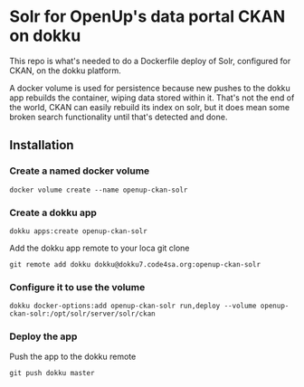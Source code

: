 Solr for OpenUp's data portal CKAN on dokku
===========================================

This repo is what's needed to do a Dockerfile deploy of Solr, configured for
CKAN, on the dokku platform.

A docker volume is used for persistence because new pushes to the dokku app rebuilds the container, wiping data stored within it. That's not the end of the world, CKAN can easily rebuild its index on solr, but it does mean some broken search functionality until that's detected and done.


Installation
------------

### Create a named docker volume

```
docker volume create --name openup-ckan-solr
```

### Create a dokku app

```
dokku apps:create openup-ckan-solr
```

Add the dokku app remote to your loca git clone

```
git remote add dokku dokku@dokku7.code4sa.org:openup-ckan-solr
```

### Configure it to use the volume

```
dokku docker-options:add openup-ckan-solr run,deploy --volume openup-ckan-solr:/opt/solr/server/solr/ckan
```

### Deploy the app

Push the app to the dokku remote

```
git push dokku master
```